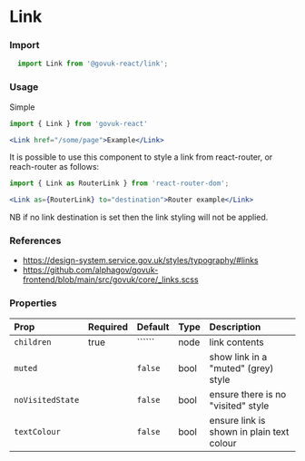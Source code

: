 Link
====

### Import
```js
  import Link from '@govuk-react/link';
```
<!-- STORY -->

### Usage

Simple

```jsx
import { Link } from 'govuk-react'

<Link href="/some/page">Example</Link>
```

It is possible to use this component to style a link from react-router, or reach-router
as follows:

```jsx
import { Link as RouterLink } from 'react-router-dom';

<Link as={RouterLink} to="destination">Router example</Link>
```

NB if no link destination is set then the link styling will not be applied.

### References

- https://design-system.service.gov.uk/styles/typography/#links
- https://github.com/alphagov/govuk-frontend/blob/main/src/govuk/core/_links.scss

### Properties
Prop | Required | Default | Type | Description
:--- | :------- | :------ | :--- | :----------
 `children` | true | `````` | node | link contents
 `muted` |  | ```false``` | bool | show link in a "muted" (grey) style
 `noVisitedState` |  | ```false``` | bool | ensure there is no "visited" style
 `textColour` |  | ```false``` | bool | ensure link is shown in plain text colour


